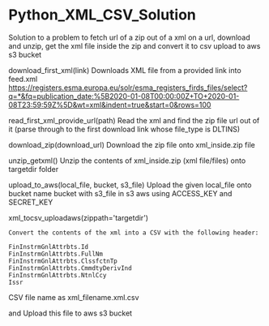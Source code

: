 # Python_XML_CSV_Solution
Solution to a problem to fetch url of a zip out of a xml on a url, download and unzip, get the xml file inside the zip  and convert it to csv upload to aws s3 bucket



download_first_xml(link)
Downloads XML file from a provided link into feed.xml
https://registers.esma.europa.eu/solr/esma_registers_firds_files/select?q=*&fq=publication_date:%5B2020-01-08T00:00:00Z+TO+2020-01-08T23:59:59Z%5D&wt=xml&indent=true&start=0&rows=100

read_first_xml_provide_url(path)
Read the xml and find the zip file url out of it (parse through to the first download link whose file_type is DLTINS) 

download_zip(download_url)
Download the zip file onto xml_inside.zip file

unzip_getxml()
Unzip the contents of xml_inside.zip (xml file/files) onto targetdir folder

upload_to_aws(local_file, bucket, s3_file)
Upload the given local_file onto bucket name bucket with s3_file in s3 aws using ACCESS_KEY and SECRET_KEY

xml_tocsv_uploadaws(zippath='targetdir')

    Convert the contents of the xml into a CSV with the following header:

    FinInstrmGnlAttrbts.Id
    FinInstrmGnlAttrbts.FullNm
    FinInstrmGnlAttrbts.ClssfctnTp
    FinInstrmGnlAttrbts.CmmdtyDerivInd
    FinInstrmGnlAttrbts.NtnlCcy
    Issr
CSV file name as xml_filename.xml.csv

and Upload this file to aws s3 bucket
